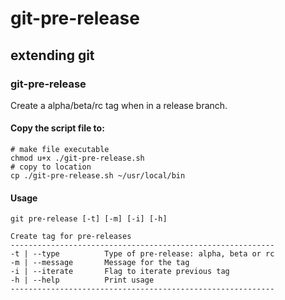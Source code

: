 # git-pre-release

## extending git

### git-pre-release
Create a alpha/beta/rc tag when in a release branch.

#### Copy the script file to:
```
# make file executable
chmod u+x ./git-pre-release.sh
# copy to location
cp ./git-pre-release.sh ~/usr/local/bin
```

#### Usage
```
git pre-release [-t] [-m] [-i] [-h]

Create tag for pre-releases
-----------------------------------------------------------
-t | --type          Type of pre-release: alpha, beta or rc
-m | --message       Message for the tag
-i | --iterate       Flag to iterate previous tag
-h | --help          Print usage
-----------------------------------------------------------
```

